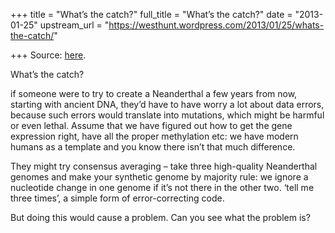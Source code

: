 +++
title = "What’s the catch?"
full_title = "What’s the catch?"
date = "2013-01-25"
upstream_url = "https://westhunt.wordpress.com/2013/01/25/whats-the-catch/"

+++
Source: [here](https://westhunt.wordpress.com/2013/01/25/whats-the-catch/).

What’s the catch?

if someone were to try to create a Neanderthal a few years from now,
starting with ancient DNA, they’d have to have worry a lot about data
errors, because such errors would translate into mutations, which might
be harmful or even lethal. Assume that we have figured out how to get
the gene expression right, have all the proper methylation etc: we have
modern humans as a template and you know there isn’t that much
difference.

They might try consensus averaging – take three high-quality Neanderthal
genomes and make your synthetic genome by majority rule: we ignore a
nucleotide change in one genome if it’s not there in the other two.
‘tell me three times’, a simple form of error-correcting code.

But doing this would cause a problem. Can you see what the problem is?

